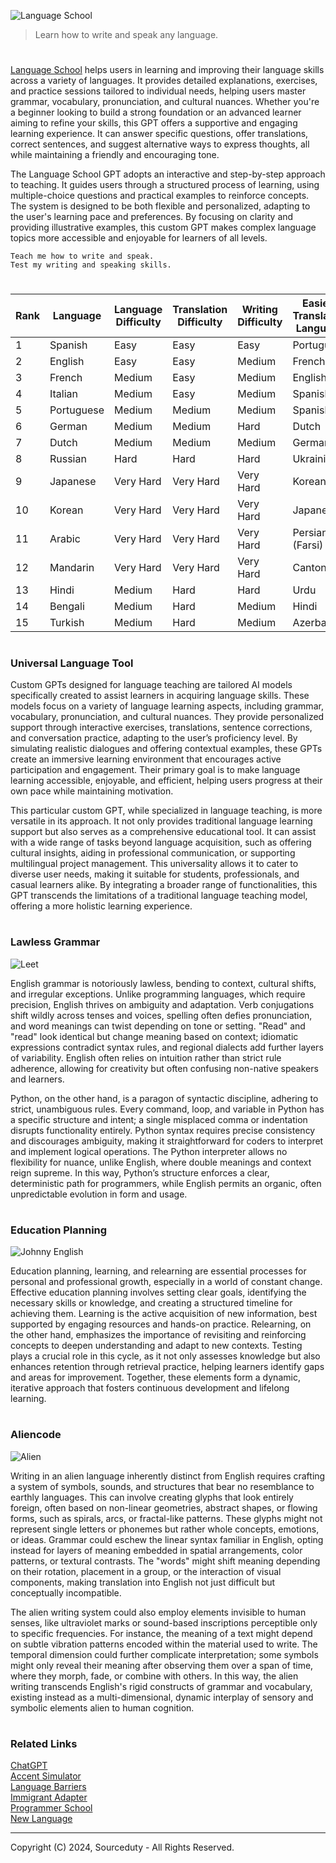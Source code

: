![Language School](https://github.com/user-attachments/assets/456a5bd4-1bea-4c87-9ffc-2611a92a912b)

> Learn how to write and speak any language.

#

[Language School](https://chatgpt.com/g/g-eQOhlZUpS-language-school) helps  users in learning and improving their language skills across a variety of languages. It provides detailed explanations, exercises, and practice sessions tailored to individual needs, helping users master grammar, vocabulary, pronunciation, and cultural nuances. Whether you're a beginner looking to build a strong foundation or an advanced learner aiming to refine your skills, this GPT offers a supportive and engaging learning experience. It can answer specific questions, offer translations, correct sentences, and suggest alternative ways to express thoughts, all while maintaining a friendly and encouraging tone.

The Language School GPT adopts an interactive and step-by-step approach to teaching. It guides users through a structured process of learning, using multiple-choice questions and practical examples to reinforce concepts. The system is designed to be both flexible and personalized, adapting to the user's learning pace and preferences. By focusing on clarity and providing illustrative examples, this custom GPT makes complex language topics more accessible and enjoyable for learners of all levels.

```
Teach me how to write and speak.
Test my writing and speaking skills.
```

#

| Rank | Language       | Language Difficulty | Translation Difficulty | Writing Difficulty | Easiest Translation Language |
|------|----------------|---------------------|------------------------|--------------------|-----------------------------|
| 1    | Spanish        | Easy                | Easy                   | Easy               | Portuguese                  |
| 2    | English        | Easy                | Easy                   | Medium             | French                      |
| 3    | French         | Medium              | Easy                   | Medium             | English                     |
| 4    | Italian        | Medium              | Easy                   | Medium             | Spanish                     |
| 5    | Portuguese     | Medium              | Medium                 | Medium             | Spanish                     |
| 6    | German         | Medium              | Medium                 | Hard               | Dutch                       |
| 7    | Dutch          | Medium              | Medium                 | Medium             | German                      |
| 8    | Russian        | Hard                | Hard                   | Hard               | Ukrainian                   |
| 9    | Japanese       | Very Hard           | Very Hard              | Very Hard          | Korean                      |
| 10   | Korean         | Very Hard           | Very Hard              | Very Hard          | Japanese                    |
| 11   | Arabic         | Very Hard           | Very Hard              | Very Hard          | Persian (Farsi)             |
| 12   | Mandarin       | Very Hard           | Very Hard              | Very Hard          | Cantonese                   |
| 13   | Hindi          | Medium              | Hard                   | Hard               | Urdu                        |
| 14   | Bengali        | Medium              | Hard                   | Medium             | Hindi                       |
| 15   | Turkish        | Medium              | Hard                   | Medium             | Azerbaijani                 |

#
### Universal Language Tool

Custom GPTs designed for language teaching are tailored AI models specifically created to assist learners in acquiring language skills. These models focus on a variety of language learning aspects, including grammar, vocabulary, pronunciation, and cultural nuances. They provide personalized support through interactive exercises, translations, sentence corrections, and conversation practice, adapting to the user’s proficiency level. By simulating realistic dialogues and offering contextual examples, these GPTs create an immersive learning environment that encourages active participation and engagement. Their primary goal is to make language learning accessible, enjoyable, and efficient, helping users progress at their own pace while maintaining motivation.

This particular custom GPT, while specialized in language teaching, is more versatile in its approach. It not only provides traditional language learning support but also serves as a comprehensive educational tool. It can assist with a wide range of tasks beyond language acquisition, such as offering cultural insights, aiding in professional communication, or supporting multilingual project management. This universality allows it to cater to diverse user needs, making it suitable for students, professionals, and casual learners alike. By integrating a broader range of functionalities, this GPT transcends the limitations of a traditional language teaching model, offering a more holistic learning experience.

#
### Lawless Grammar

![Leet](https://github.com/user-attachments/assets/226f0f39-df32-4804-8fa3-789247098111)

English grammar is notoriously lawless, bending to context, cultural shifts, and irregular exceptions. Unlike programming languages, which require precision, English thrives on ambiguity and adaptation. Verb conjugations shift wildly across tenses and voices, spelling often defies pronunciation, and word meanings can twist depending on tone or setting. "Read" and "read" look identical but change meaning based on context; idiomatic expressions contradict syntax rules, and regional dialects add further layers of variability. English often relies on intuition rather than strict rule adherence, allowing for creativity but often confusing non-native speakers and learners.

Python, on the other hand, is a paragon of syntactic discipline, adhering to strict, unambiguous rules. Every command, loop, and variable in Python has a specific structure and intent; a single misplaced comma or indentation disrupts functionality entirely. Python syntax requires precise consistency and discourages ambiguity, making it straightforward for coders to interpret and implement logical operations. The Python interpreter allows no flexibility for nuance, unlike English, where double meanings and context reign supreme. In this way, Python’s structure enforces a clear, deterministic path for programmers, while English permits an organic, often unpredictable evolution in form and usage.

#
### Education Planning

![Johnny English](https://github.com/user-attachments/assets/734de73f-16ea-4dcf-b21f-5bb78962e27c)

Education planning, learning, and relearning are essential processes for personal and professional growth, especially in a world of constant change. Effective education planning involves setting clear goals, identifying the necessary skills or knowledge, and creating a structured timeline for achieving them. Learning is the active acquisition of new information, best supported by engaging resources and hands-on practice. Relearning, on the other hand, emphasizes the importance of revisiting and reinforcing concepts to deepen understanding and adapt to new contexts. Testing plays a crucial role in this cycle, as it not only assesses knowledge but also enhances retention through retrieval practice, helping learners identify gaps and areas for improvement. Together, these elements form a dynamic, iterative approach that fosters continuous development and lifelong learning.

#
### Aliencode

![Alien](https://github.com/user-attachments/assets/e2c4c9df-25cc-40a0-abe0-9adf9b729854)

Writing in an alien language inherently distinct from English requires crafting a system of symbols, sounds, and structures that bear no resemblance to earthly languages. This can involve creating glyphs that look entirely foreign, often based on non-linear geometries, abstract shapes, or flowing forms, such as spirals, arcs, or fractal-like patterns. These glyphs might not represent single letters or phonemes but rather whole concepts, emotions, or ideas. Grammar could eschew the linear syntax familiar in English, opting instead for layers of meaning embedded in spatial arrangements, color patterns, or textural contrasts. The "words" might shift meaning depending on their rotation, placement in a group, or the interaction of visual components, making translation into English not just difficult but conceptually incompatible.

The alien writing system could also employ elements invisible to human senses, like ultraviolet marks or sound-based inscriptions perceptible only to specific frequencies. For instance, the meaning of a text might depend on subtle vibration patterns encoded within the material used to write. The temporal dimension could further complicate interpretation; some symbols might only reveal their meaning after observing them over a span of time, where they morph, fade, or combine with others. In this way, the alien writing transcends English's rigid constructs of grammar and vocabulary, existing instead as a multi-dimensional, dynamic interplay of sensory and symbolic elements alien to human cognition.

#
### Related Links

[ChatGPT](https://github.com/sourceduty/ChatGPT)
<br>
[Accent Simulator](https://github.com/sourceduty/Accent_Simulator)
<br>
[Language Barriers](https://github.com/sourceduty/Language_Barriers)
<br>
[Immigrant Adapter](https://github.com/sourceduty/Immigrant_Adapter)
<br>
[Programmer School](https://github.com/sourceduty/Programmer_School)
<br>
[New Language](https://github.com/sourceduty/New_Language)

***
Copyright (C) 2024, Sourceduty - All Rights Reserved.
